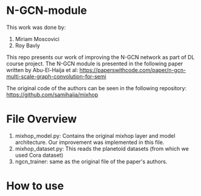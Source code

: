 # N-GCN-module
This work was done by:
1. Miriam Moscovici
2. Roy Bavly

This repo presents our work of improving the N-GCN network as part of DL course project.
The N-GCN module is presented in the following paper written by Abu-El-Haija et al:
https://paperswithcode.com/paper/n-gcn-multi-scale-graph-convolution-for-semi

The original code of the authors can be seen in the following repository:
https://github.com/samihaija/mixhop

# File Overview
1. mixhop_model.py: Contains the original mixhop layer and model architecture. Our improvement was implemented in this file.
2. mixhop_dataset.py: This reads the planetoid datasets (from which we used Cora dataset)
3. ngcn_trainer: same as the original file of the paper's authors.

# How to use
